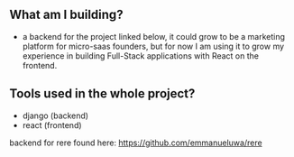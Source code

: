 ## What am I building?

- a backend for the project linked below, it could grow to be a marketing platform for micro-saas founders, but for now I am using it to grow my experience in building Full-Stack applications with React on the frontend.

## Tools used in the whole project?

- django (backend)
- react (frontend)

backend for rere found here: https://github.com/emmanueluwa/rere

